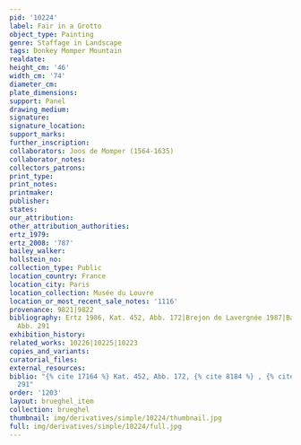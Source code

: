 ```yaml
---
pid: '10224'
label: Fair in a Grotto
object_type: Painting
genre: Staffage in Landscape
tags: Donkey Momper Mountain
realdate: 
height_cm: '46'
width_cm: '74'
diameter_cm: 
plate_dimensions: 
support: Panel
drawing_medium: 
signature: 
signature_location: 
support_marks: 
further_inscription: 
collaborators: Joos de Momper (1564-1635)
collaborator_notes: 
collectors_patrons: 
print_type: 
print_notes: 
printmaker: 
publisher: 
states: 
our_attribution: 
other_attribution_authorities: 
ertz_1979: 
ertz_2008: '787'
bailey_walker: 
hollstein_no: 
collection_type: Public
location_country: France
location_city: Paris
location_collection: Musée du Louvre
location_or_most_recent_sale_notes: '1116'
provenance: 9821|9822
bibliography: Ertz 1986, Kat. 452, Abb. 172|Brejon de Lavergnée 1987|Bartilla 2000,
  Abb. 291
exhibition_history: 
related_works: 10226|10225|10223
copies_and_variants: 
curatorial_files: 
external_resources: 
biblio: "{% cite 17164 %} Kat. 452, Abb. 172, {% cite 8184 %} , {% cite 9009 %} Abb.
  291"
order: '1203'
layout: brueghel_item
collection: brueghel
thumbnail: img/derivatives/simple/10224/thumbnail.jpg
full: img/derivatives/simple/10224/full.jpg
---
```

